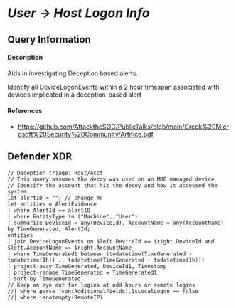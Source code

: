 # *User -> Host Logon Info*

## Query Information
#### Description
Aids in investigating Deception based alerts.

Identify all DeviceLogonEvents within a 2 hour timespan associated with devices implicated in a deception-based alert

#### References
- https://github.com/AttacktheSOC/PublicTalks/blob/main/Greek%20Microsoft%20Security%20Community/Artifice.pdf

## Defender XDR
```KQL
// Deception triage: Host/Acct
// This query assumes the decoy was used on an MDE managed device
// Identify the account that hit the decoy and how it accessed the system
let alertID = ""; // change me
let entities = AlertEvidence
| where AlertId == alertID
| where EntityType in ("Machine", "User")
| summarize DeviceId = any(DeviceId), AccountName = any(AccountName) by TimeGenerated, AlertId;
entities
| join DeviceLogonEvents on $left.DeviceId == $right.DeviceId and $left.AccountName == $right.AccountName
| where TimeGenerated1 between (todatetime(TimeGenerated - todatetime(1h)) .. todatetime(TimeGenerated + todatetime(1h)))
| project-away TimeGenerated, DeviceId1, Timestamp
| project-rename TimeGenerated = TimeGenerated1
| sort by TimeGenerated
// Keep an eye out for logins at odd hours or remote logins
//| where parse_json(AdditionalFields).IsLocalLogon == false
//| where isnotempty(RemoteIP)
```
